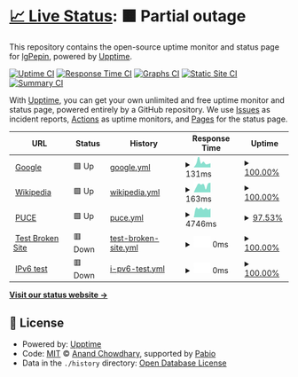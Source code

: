 # [📈 Live Status](https://lgPepin.github.io/Taller2CI-CD): <!--live status--> **🟧 Partial outage**

This repository contains the open-source uptime monitor and status page for [lgPepin](https://lgPepin.github.io/Taller2CI-CD), powered by [Upptime](https://github.com/upptime/upptime).

[![Uptime CI](https://github.com/lgPepin/Taller2CI-CD/workflows/Uptime%20CI/badge.svg)](https://github.com/lgPepin/Taller2CI-CD/actions?query=workflow%3A%22Uptime+CI%22)
[![Response Time CI](https://github.com/lgPepin/Taller2CI-CD/workflows/Response%20Time%20CI/badge.svg)](https://github.com/lgPepin/Taller2CI-CD/actions?query=workflow%3A%22Response+Time+CI%22)
[![Graphs CI](https://github.com/lgPepin/Taller2CI-CD/workflows/Graphs%20CI/badge.svg)](https://github.com/lgPepin/Taller2CI-CD/actions?query=workflow%3A%22Graphs+CI%22)
[![Static Site CI](https://github.com/lgPepin/Taller2CI-CD/workflows/Static%20Site%20CI/badge.svg)](https://github.com/lgPepin/Taller2CI-CD/actions?query=workflow%3A%22Static+Site+CI%22)
[![Summary CI](https://github.com/lgPepin/Taller2CI-CD/workflows/Summary%20CI/badge.svg)](https://github.com/lgPepin/Taller2CI-CD/actions?query=workflow%3A%22Summary+CI%22)

With [Upptime](https://upptime.js.org), you can get your own unlimited and free uptime monitor and status page, powered entirely by a GitHub repository. We use [Issues](https://github.com/lgPepin/Taller2CI-CD/issues) as incident reports, [Actions](https://github.com/lgPepin/Taller2CI-CD/actions) as uptime monitors, and [Pages](https://lgPepin.github.io/Taller2CI-CD) for the status page.

<!--start: status pages-->
<!-- This summary is generated by Upptime (https://github.com/upptime/upptime) -->
<!-- Do not edit this manually, your changes will be overwritten -->
<!-- prettier-ignore -->
| URL | Status | History | Response Time | Uptime |
| --- | ------ | ------- | ------------- | ------ |
| <img alt="" src="https://icons.duckduckgo.com/ip3/www.google.com.ico" height="13"> [Google](https://www.google.com) | 🟩 Up | [google.yml](https://github.com/lgPepin/Taller2CI-CD/commits/HEAD/history/google.yml) | <details><summary><img alt="Response time graph" src="./graphs/google/response-time-week.png" height="20"> 131ms</summary><br><a href="https://lgPepin.github.io/Taller2CI-CD/history/google"><img alt="Response time 115" src="https://img.shields.io/endpoint?url=https%3A%2F%2Fraw.githubusercontent.com%2FlgPepin%2FTaller2CI-CD%2FHEAD%2Fapi%2Fgoogle%2Fresponse-time.json"></a><br><a href="https://lgPepin.github.io/Taller2CI-CD/history/google"><img alt="24-hour response time 111" src="https://img.shields.io/endpoint?url=https%3A%2F%2Fraw.githubusercontent.com%2FlgPepin%2FTaller2CI-CD%2FHEAD%2Fapi%2Fgoogle%2Fresponse-time-day.json"></a><br><a href="https://lgPepin.github.io/Taller2CI-CD/history/google"><img alt="7-day response time 131" src="https://img.shields.io/endpoint?url=https%3A%2F%2Fraw.githubusercontent.com%2FlgPepin%2FTaller2CI-CD%2FHEAD%2Fapi%2Fgoogle%2Fresponse-time-week.json"></a><br><a href="https://lgPepin.github.io/Taller2CI-CD/history/google"><img alt="30-day response time 115" src="https://img.shields.io/endpoint?url=https%3A%2F%2Fraw.githubusercontent.com%2FlgPepin%2FTaller2CI-CD%2FHEAD%2Fapi%2Fgoogle%2Fresponse-time-month.json"></a><br><a href="https://lgPepin.github.io/Taller2CI-CD/history/google"><img alt="1-year response time 115" src="https://img.shields.io/endpoint?url=https%3A%2F%2Fraw.githubusercontent.com%2FlgPepin%2FTaller2CI-CD%2FHEAD%2Fapi%2Fgoogle%2Fresponse-time-year.json"></a></details> | <details><summary><a href="https://lgPepin.github.io/Taller2CI-CD/history/google">100.00%</a></summary><a href="https://lgPepin.github.io/Taller2CI-CD/history/google"><img alt="All-time uptime 100.00%" src="https://img.shields.io/endpoint?url=https%3A%2F%2Fraw.githubusercontent.com%2FlgPepin%2FTaller2CI-CD%2FHEAD%2Fapi%2Fgoogle%2Fuptime.json"></a><br><a href="https://lgPepin.github.io/Taller2CI-CD/history/google"><img alt="24-hour uptime 100.00%" src="https://img.shields.io/endpoint?url=https%3A%2F%2Fraw.githubusercontent.com%2FlgPepin%2FTaller2CI-CD%2FHEAD%2Fapi%2Fgoogle%2Fuptime-day.json"></a><br><a href="https://lgPepin.github.io/Taller2CI-CD/history/google"><img alt="7-day uptime 100.00%" src="https://img.shields.io/endpoint?url=https%3A%2F%2Fraw.githubusercontent.com%2FlgPepin%2FTaller2CI-CD%2FHEAD%2Fapi%2Fgoogle%2Fuptime-week.json"></a><br><a href="https://lgPepin.github.io/Taller2CI-CD/history/google"><img alt="30-day uptime 100.00%" src="https://img.shields.io/endpoint?url=https%3A%2F%2Fraw.githubusercontent.com%2FlgPepin%2FTaller2CI-CD%2FHEAD%2Fapi%2Fgoogle%2Fuptime-month.json"></a><br><a href="https://lgPepin.github.io/Taller2CI-CD/history/google"><img alt="1-year uptime 100.00%" src="https://img.shields.io/endpoint?url=https%3A%2F%2Fraw.githubusercontent.com%2FlgPepin%2FTaller2CI-CD%2FHEAD%2Fapi%2Fgoogle%2Fuptime-year.json"></a></details>
| <img alt="" src="https://icons.duckduckgo.com/ip3/en.wikipedia.org.ico" height="13"> [Wikipedia](https://en.wikipedia.org) | 🟩 Up | [wikipedia.yml](https://github.com/lgPepin/Taller2CI-CD/commits/HEAD/history/wikipedia.yml) | <details><summary><img alt="Response time graph" src="./graphs/wikipedia/response-time-week.png" height="20"> 163ms</summary><br><a href="https://lgPepin.github.io/Taller2CI-CD/history/wikipedia"><img alt="Response time 258" src="https://img.shields.io/endpoint?url=https%3A%2F%2Fraw.githubusercontent.com%2FlgPepin%2FTaller2CI-CD%2FHEAD%2Fapi%2Fwikipedia%2Fresponse-time.json"></a><br><a href="https://lgPepin.github.io/Taller2CI-CD/history/wikipedia"><img alt="24-hour response time 214" src="https://img.shields.io/endpoint?url=https%3A%2F%2Fraw.githubusercontent.com%2FlgPepin%2FTaller2CI-CD%2FHEAD%2Fapi%2Fwikipedia%2Fresponse-time-day.json"></a><br><a href="https://lgPepin.github.io/Taller2CI-CD/history/wikipedia"><img alt="7-day response time 163" src="https://img.shields.io/endpoint?url=https%3A%2F%2Fraw.githubusercontent.com%2FlgPepin%2FTaller2CI-CD%2FHEAD%2Fapi%2Fwikipedia%2Fresponse-time-week.json"></a><br><a href="https://lgPepin.github.io/Taller2CI-CD/history/wikipedia"><img alt="30-day response time 258" src="https://img.shields.io/endpoint?url=https%3A%2F%2Fraw.githubusercontent.com%2FlgPepin%2FTaller2CI-CD%2FHEAD%2Fapi%2Fwikipedia%2Fresponse-time-month.json"></a><br><a href="https://lgPepin.github.io/Taller2CI-CD/history/wikipedia"><img alt="1-year response time 258" src="https://img.shields.io/endpoint?url=https%3A%2F%2Fraw.githubusercontent.com%2FlgPepin%2FTaller2CI-CD%2FHEAD%2Fapi%2Fwikipedia%2Fresponse-time-year.json"></a></details> | <details><summary><a href="https://lgPepin.github.io/Taller2CI-CD/history/wikipedia">100.00%</a></summary><a href="https://lgPepin.github.io/Taller2CI-CD/history/wikipedia"><img alt="All-time uptime 100.00%" src="https://img.shields.io/endpoint?url=https%3A%2F%2Fraw.githubusercontent.com%2FlgPepin%2FTaller2CI-CD%2FHEAD%2Fapi%2Fwikipedia%2Fuptime.json"></a><br><a href="https://lgPepin.github.io/Taller2CI-CD/history/wikipedia"><img alt="24-hour uptime 100.00%" src="https://img.shields.io/endpoint?url=https%3A%2F%2Fraw.githubusercontent.com%2FlgPepin%2FTaller2CI-CD%2FHEAD%2Fapi%2Fwikipedia%2Fuptime-day.json"></a><br><a href="https://lgPepin.github.io/Taller2CI-CD/history/wikipedia"><img alt="7-day uptime 100.00%" src="https://img.shields.io/endpoint?url=https%3A%2F%2Fraw.githubusercontent.com%2FlgPepin%2FTaller2CI-CD%2FHEAD%2Fapi%2Fwikipedia%2Fuptime-week.json"></a><br><a href="https://lgPepin.github.io/Taller2CI-CD/history/wikipedia"><img alt="30-day uptime 100.00%" src="https://img.shields.io/endpoint?url=https%3A%2F%2Fraw.githubusercontent.com%2FlgPepin%2FTaller2CI-CD%2FHEAD%2Fapi%2Fwikipedia%2Fuptime-month.json"></a><br><a href="https://lgPepin.github.io/Taller2CI-CD/history/wikipedia"><img alt="1-year uptime 100.00%" src="https://img.shields.io/endpoint?url=https%3A%2F%2Fraw.githubusercontent.com%2FlgPepin%2FTaller2CI-CD%2FHEAD%2Fapi%2Fwikipedia%2Fuptime-year.json"></a></details>
| <img alt="" src="https://icons.duckduckgo.com/ip3/www.puce.edu.ec.ico" height="13"> [PUCE](https://www.puce.edu.ec/) | 🟩 Up | [puce.yml](https://github.com/lgPepin/Taller2CI-CD/commits/HEAD/history/puce.yml) | <details><summary><img alt="Response time graph" src="./graphs/puce/response-time-week.png" height="20"> 4746ms</summary><br><a href="https://lgPepin.github.io/Taller2CI-CD/history/puce"><img alt="Response time 4710" src="https://img.shields.io/endpoint?url=https%3A%2F%2Fraw.githubusercontent.com%2FlgPepin%2FTaller2CI-CD%2FHEAD%2Fapi%2Fpuce%2Fresponse-time.json"></a><br><a href="https://lgPepin.github.io/Taller2CI-CD/history/puce"><img alt="24-hour response time 4954" src="https://img.shields.io/endpoint?url=https%3A%2F%2Fraw.githubusercontent.com%2FlgPepin%2FTaller2CI-CD%2FHEAD%2Fapi%2Fpuce%2Fresponse-time-day.json"></a><br><a href="https://lgPepin.github.io/Taller2CI-CD/history/puce"><img alt="7-day response time 4746" src="https://img.shields.io/endpoint?url=https%3A%2F%2Fraw.githubusercontent.com%2FlgPepin%2FTaller2CI-CD%2FHEAD%2Fapi%2Fpuce%2Fresponse-time-week.json"></a><br><a href="https://lgPepin.github.io/Taller2CI-CD/history/puce"><img alt="30-day response time 4710" src="https://img.shields.io/endpoint?url=https%3A%2F%2Fraw.githubusercontent.com%2FlgPepin%2FTaller2CI-CD%2FHEAD%2Fapi%2Fpuce%2Fresponse-time-month.json"></a><br><a href="https://lgPepin.github.io/Taller2CI-CD/history/puce"><img alt="1-year response time 4710" src="https://img.shields.io/endpoint?url=https%3A%2F%2Fraw.githubusercontent.com%2FlgPepin%2FTaller2CI-CD%2FHEAD%2Fapi%2Fpuce%2Fresponse-time-year.json"></a></details> | <details><summary><a href="https://lgPepin.github.io/Taller2CI-CD/history/puce">97.53%</a></summary><a href="https://lgPepin.github.io/Taller2CI-CD/history/puce"><img alt="All-time uptime 99.19%" src="https://img.shields.io/endpoint?url=https%3A%2F%2Fraw.githubusercontent.com%2FlgPepin%2FTaller2CI-CD%2FHEAD%2Fapi%2Fpuce%2Fuptime.json"></a><br><a href="https://lgPepin.github.io/Taller2CI-CD/history/puce"><img alt="24-hour uptime 82.70%" src="https://img.shields.io/endpoint?url=https%3A%2F%2Fraw.githubusercontent.com%2FlgPepin%2FTaller2CI-CD%2FHEAD%2Fapi%2Fpuce%2Fuptime-day.json"></a><br><a href="https://lgPepin.github.io/Taller2CI-CD/history/puce"><img alt="7-day uptime 97.53%" src="https://img.shields.io/endpoint?url=https%3A%2F%2Fraw.githubusercontent.com%2FlgPepin%2FTaller2CI-CD%2FHEAD%2Fapi%2Fpuce%2Fuptime-week.json"></a><br><a href="https://lgPepin.github.io/Taller2CI-CD/history/puce"><img alt="30-day uptime 99.19%" src="https://img.shields.io/endpoint?url=https%3A%2F%2Fraw.githubusercontent.com%2FlgPepin%2FTaller2CI-CD%2FHEAD%2Fapi%2Fpuce%2Fuptime-month.json"></a><br><a href="https://lgPepin.github.io/Taller2CI-CD/history/puce"><img alt="1-year uptime 99.19%" src="https://img.shields.io/endpoint?url=https%3A%2F%2Fraw.githubusercontent.com%2FlgPepin%2FTaller2CI-CD%2FHEAD%2Fapi%2Fpuce%2Fuptime-year.json"></a></details>
| <img alt="" src="https://icons.duckduckgo.com/ip3/thissitedoesnotexist.koj.co.ico" height="13"> [Test Broken Site](https://thissitedoesnotexist.koj.co) | 🟥 Down | [test-broken-site.yml](https://github.com/lgPepin/Taller2CI-CD/commits/HEAD/history/test-broken-site.yml) | <details><summary><img alt="Response time graph" src="./graphs/test-broken-site/response-time-week.png" height="20"> 0ms</summary><br><a href="https://lgPepin.github.io/Taller2CI-CD/history/test-broken-site"><img alt="Response time 0" src="https://img.shields.io/endpoint?url=https%3A%2F%2Fraw.githubusercontent.com%2FlgPepin%2FTaller2CI-CD%2FHEAD%2Fapi%2Ftest-broken-site%2Fresponse-time.json"></a><br><a href="https://lgPepin.github.io/Taller2CI-CD/history/test-broken-site"><img alt="24-hour response time 0" src="https://img.shields.io/endpoint?url=https%3A%2F%2Fraw.githubusercontent.com%2FlgPepin%2FTaller2CI-CD%2FHEAD%2Fapi%2Ftest-broken-site%2Fresponse-time-day.json"></a><br><a href="https://lgPepin.github.io/Taller2CI-CD/history/test-broken-site"><img alt="7-day response time 0" src="https://img.shields.io/endpoint?url=https%3A%2F%2Fraw.githubusercontent.com%2FlgPepin%2FTaller2CI-CD%2FHEAD%2Fapi%2Ftest-broken-site%2Fresponse-time-week.json"></a><br><a href="https://lgPepin.github.io/Taller2CI-CD/history/test-broken-site"><img alt="30-day response time 0" src="https://img.shields.io/endpoint?url=https%3A%2F%2Fraw.githubusercontent.com%2FlgPepin%2FTaller2CI-CD%2FHEAD%2Fapi%2Ftest-broken-site%2Fresponse-time-month.json"></a><br><a href="https://lgPepin.github.io/Taller2CI-CD/history/test-broken-site"><img alt="1-year response time 0" src="https://img.shields.io/endpoint?url=https%3A%2F%2Fraw.githubusercontent.com%2FlgPepin%2FTaller2CI-CD%2FHEAD%2Fapi%2Ftest-broken-site%2Fresponse-time-year.json"></a></details> | <details><summary><a href="https://lgPepin.github.io/Taller2CI-CD/history/test-broken-site">100.00%</a></summary><a href="https://lgPepin.github.io/Taller2CI-CD/history/test-broken-site"><img alt="All-time uptime 100.00%" src="https://img.shields.io/endpoint?url=https%3A%2F%2Fraw.githubusercontent.com%2FlgPepin%2FTaller2CI-CD%2FHEAD%2Fapi%2Ftest-broken-site%2Fuptime.json"></a><br><a href="https://lgPepin.github.io/Taller2CI-CD/history/test-broken-site"><img alt="24-hour uptime 100.00%" src="https://img.shields.io/endpoint?url=https%3A%2F%2Fraw.githubusercontent.com%2FlgPepin%2FTaller2CI-CD%2FHEAD%2Fapi%2Ftest-broken-site%2Fuptime-day.json"></a><br><a href="https://lgPepin.github.io/Taller2CI-CD/history/test-broken-site"><img alt="7-day uptime 100.00%" src="https://img.shields.io/endpoint?url=https%3A%2F%2Fraw.githubusercontent.com%2FlgPepin%2FTaller2CI-CD%2FHEAD%2Fapi%2Ftest-broken-site%2Fuptime-week.json"></a><br><a href="https://lgPepin.github.io/Taller2CI-CD/history/test-broken-site"><img alt="30-day uptime 100.00%" src="https://img.shields.io/endpoint?url=https%3A%2F%2Fraw.githubusercontent.com%2FlgPepin%2FTaller2CI-CD%2FHEAD%2Fapi%2Ftest-broken-site%2Fuptime-month.json"></a><br><a href="https://lgPepin.github.io/Taller2CI-CD/history/test-broken-site"><img alt="1-year uptime 100.00%" src="https://img.shields.io/endpoint?url=https%3A%2F%2Fraw.githubusercontent.com%2FlgPepin%2FTaller2CI-CD%2FHEAD%2Fapi%2Ftest-broken-site%2Fuptime-year.json"></a></details>
| <img alt="" src="https://icons.duckduckgo.com/ip3/null.ico" height="13"> [IPv6 test](forwardemail.net) | 🟥 Down | [i-pv6-test.yml](https://github.com/lgPepin/Taller2CI-CD/commits/HEAD/history/i-pv6-test.yml) | <details><summary><img alt="Response time graph" src="./graphs/i-pv6-test/response-time-week.png" height="20"> 0ms</summary><br><a href="https://lgPepin.github.io/Taller2CI-CD/history/i-pv6-test"><img alt="Response time 0" src="https://img.shields.io/endpoint?url=https%3A%2F%2Fraw.githubusercontent.com%2FlgPepin%2FTaller2CI-CD%2FHEAD%2Fapi%2Fi-pv6-test%2Fresponse-time.json"></a><br><a href="https://lgPepin.github.io/Taller2CI-CD/history/i-pv6-test"><img alt="24-hour response time 0" src="https://img.shields.io/endpoint?url=https%3A%2F%2Fraw.githubusercontent.com%2FlgPepin%2FTaller2CI-CD%2FHEAD%2Fapi%2Fi-pv6-test%2Fresponse-time-day.json"></a><br><a href="https://lgPepin.github.io/Taller2CI-CD/history/i-pv6-test"><img alt="7-day response time 0" src="https://img.shields.io/endpoint?url=https%3A%2F%2Fraw.githubusercontent.com%2FlgPepin%2FTaller2CI-CD%2FHEAD%2Fapi%2Fi-pv6-test%2Fresponse-time-week.json"></a><br><a href="https://lgPepin.github.io/Taller2CI-CD/history/i-pv6-test"><img alt="30-day response time 0" src="https://img.shields.io/endpoint?url=https%3A%2F%2Fraw.githubusercontent.com%2FlgPepin%2FTaller2CI-CD%2FHEAD%2Fapi%2Fi-pv6-test%2Fresponse-time-month.json"></a><br><a href="https://lgPepin.github.io/Taller2CI-CD/history/i-pv6-test"><img alt="1-year response time 0" src="https://img.shields.io/endpoint?url=https%3A%2F%2Fraw.githubusercontent.com%2FlgPepin%2FTaller2CI-CD%2FHEAD%2Fapi%2Fi-pv6-test%2Fresponse-time-year.json"></a></details> | <details><summary><a href="https://lgPepin.github.io/Taller2CI-CD/history/i-pv6-test">100.00%</a></summary><a href="https://lgPepin.github.io/Taller2CI-CD/history/i-pv6-test"><img alt="All-time uptime 100.00%" src="https://img.shields.io/endpoint?url=https%3A%2F%2Fraw.githubusercontent.com%2FlgPepin%2FTaller2CI-CD%2FHEAD%2Fapi%2Fi-pv6-test%2Fuptime.json"></a><br><a href="https://lgPepin.github.io/Taller2CI-CD/history/i-pv6-test"><img alt="24-hour uptime 100.00%" src="https://img.shields.io/endpoint?url=https%3A%2F%2Fraw.githubusercontent.com%2FlgPepin%2FTaller2CI-CD%2FHEAD%2Fapi%2Fi-pv6-test%2Fuptime-day.json"></a><br><a href="https://lgPepin.github.io/Taller2CI-CD/history/i-pv6-test"><img alt="7-day uptime 100.00%" src="https://img.shields.io/endpoint?url=https%3A%2F%2Fraw.githubusercontent.com%2FlgPepin%2FTaller2CI-CD%2FHEAD%2Fapi%2Fi-pv6-test%2Fuptime-week.json"></a><br><a href="https://lgPepin.github.io/Taller2CI-CD/history/i-pv6-test"><img alt="30-day uptime 100.00%" src="https://img.shields.io/endpoint?url=https%3A%2F%2Fraw.githubusercontent.com%2FlgPepin%2FTaller2CI-CD%2FHEAD%2Fapi%2Fi-pv6-test%2Fuptime-month.json"></a><br><a href="https://lgPepin.github.io/Taller2CI-CD/history/i-pv6-test"><img alt="1-year uptime 100.00%" src="https://img.shields.io/endpoint?url=https%3A%2F%2Fraw.githubusercontent.com%2FlgPepin%2FTaller2CI-CD%2FHEAD%2Fapi%2Fi-pv6-test%2Fuptime-year.json"></a></details>

<!--end: status pages-->

[**Visit our status website →**](https://lgPepin.github.io/Taller2CI-CD)

## 📄 License

- Powered by: [Upptime](https://github.com/upptime/upptime)
- Code: [MIT](./LICENSE) © [Anand Chowdhary](https://anandchowdhary.com), supported by [Pabio](https://pabio.com)
- Data in the `./history` directory: [Open Database License](https://opendatacommons.org/licenses/odbl/1-0/)
